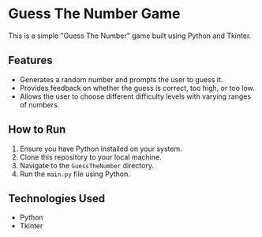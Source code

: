 # Guess The Number Game

This is a simple "Guess The Number" game built using Python and Tkinter.

## Features

- Generates a random number and prompts the user to guess it.
- Provides feedback on whether the guess is correct, too high, or too low.
- Allows the user to choose different difficulty levels with varying ranges of numbers.

## How to Run

1. Ensure you have Python installed on your system.
2. Clone this repository to your local machine.
3. Navigate to the `GuessTheNumber` directory.
4. Run the `main.py` file using Python.

## Technologies Used

- Python
- Tkinter
